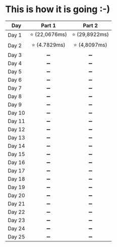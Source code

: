 # This is how it is going :-)
|**Day**|**Part 1**|**Part 2**|
|--|:--:|:--:|
|Day 1| :star: (22,0676ms) | :star: (29,8922ms)|
|Day 2| :star: (4.7829ms) | :star: (4,8097ms) |
|Day 3| :heavy_minus_sign: | :heavy_minus_sign: |
|Day 4| :heavy_minus_sign: | :heavy_minus_sign: |
|Day 5| :heavy_minus_sign: | :heavy_minus_sign: |
|Day 6| :heavy_minus_sign: | :heavy_minus_sign: |
|Day 7| :heavy_minus_sign: | :heavy_minus_sign: |
|Day 8| :heavy_minus_sign: | :heavy_minus_sign: |
|Day 9| :heavy_minus_sign: | :heavy_minus_sign: |
|Day 10| :heavy_minus_sign: | :heavy_minus_sign: |
|Day 11| :heavy_minus_sign: | :heavy_minus_sign: |
|Day 12| :heavy_minus_sign: | :heavy_minus_sign: |
|Day 13| :heavy_minus_sign: | :heavy_minus_sign: |
|Day 14| :heavy_minus_sign: | :heavy_minus_sign: |
|Day 15| :heavy_minus_sign: | :heavy_minus_sign: |
|Day 16| :heavy_minus_sign: | :heavy_minus_sign: |
|Day 17| :heavy_minus_sign: | :heavy_minus_sign: |
|Day 18| :heavy_minus_sign: | :heavy_minus_sign: |
|Day 19| :heavy_minus_sign: | :heavy_minus_sign: |
|Day 20| :heavy_minus_sign: | :heavy_minus_sign: |
|Day 21| :heavy_minus_sign: | :heavy_minus_sign: |
|Day 22| :heavy_minus_sign: | :heavy_minus_sign: |
|Day 23| :heavy_minus_sign: | :heavy_minus_sign: |
|Day 24| :heavy_minus_sign: | :heavy_minus_sign: |
|Day 25| :heavy_minus_sign: | :heavy_minus_sign: |